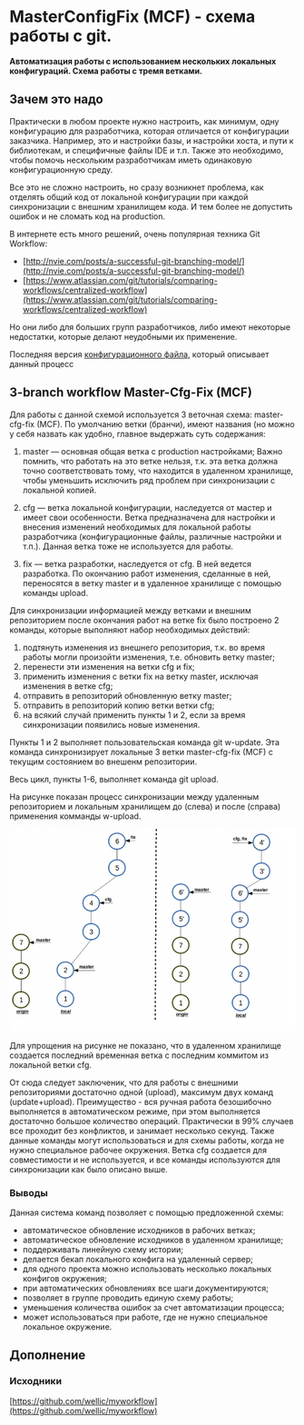 # **MasterConfigFix (MCF) - схема работы с git.** 

**Автоматизация работы с использованием нескольких локальных конфигураций. Схема работы с тремя ветками.** 

## Зачем это надо

Практически в любом проекте нужно настроить, как минимум, одну конфигурацию для разработчика, которая отличается от конфигурации заказчика. Например, это и настройки базы, и настройки хоста, и пути к библиотекам, и специфичные файлы IDE и т.п. Также это необходимо, чтобы помочь нескольким разработчикам иметь одинаковую конфигурационную среду.

Все это не сложно настроить, но сразу возникнет проблема, как отделять общий код от локальной конфигурации при каждой синхронизации с внешним хранилищем кода. И тем более не допустить ошибок и не сломать код на production.

В интернете есть много решений, очень популярная техника Git Workflow:

* [http://nvie.com/posts/a-successful-git-branching-model/](http://nvie.com/posts/a-successful-git-branching-model/)
* [https://www.atlassian.com/git/tutorials/comparing-workflows/centralized-workflow](https://www.atlassian.com/git/tutorials/comparing-workflows/centralized-workflow)

Но они либо для больших групп разработчиков, либо имеют некоторые недостатки, которые делают неудобными их применение.

Последняя версия [конфигурационного файла](https://github.com/wellic/myworkflow), который описывает данный процесс

## 3-branch workflow Master-Cfg-Fix (MCF)

Для работы c данной схемой используется 3 веточная схема: master-cfg-fix (MCF). По умолчанию ветки (бранчи), имеют названия (но можно у себя назвать как удобно, главное выдержать суть содержания:

1. master — основная общая ветка с production настройками; 
Важно помнить, что работать на это ветке нельзя, т.к. эта ветка должна точно соответствовать тому, что находится в удаленном хранилище, чтобы уменьшить исключить ряд проблем при синхронизации с локальной копией.

2. cfg — ветка локальной конфигурации, наследуется от мастер и имеет свои особенности. Ветка предназначена для настройки и внесения изменений необходимых для локальной работы разработчика (конфигурационные файлы, различные настройки и т.п.). Данная ветка тоже не используется для работы.

3. fix — ветка разработки, наследуется от cfg. В ней ведется разработка. По окончанию работ изменения, сделанные в ней, переносятся в ветку master и в удаленное хранилище с помощью команды upload.

Для синхронизации  информацией между ветками и внешним репозиторием после окончания работ на ветке fix было построено 2 команды, которые выполняют набор необходимых действий: 

1. подтянуть изменения из внешнего репозитория, т.к. во время работы могли произойти изменения, т.е. обновить ветку master;
2. перенести эти изменения на ветки cfg и fix;
3. применить изменения с ветки fix на ветку master, исключая изменения в ветке cfg;
4. отправить в репозиторий обновленную ветку master;
5. отправить в репозиторий копию ветки ветки cfg;
6. на всякий случай применить пункты 1 и 2, если за время синхронизации появились новые изменения.

Пункты 1 и 2 выполняет пользовательская команда git w-update. Эта команда синхронизирует локальные 3 ветки master-cfg-fix (MCF) с текущим состоянием во внешенм репозитории. 

Весь цикл, пункты 1-6, выполняет команда git upload.

На рисунке показан процесс синхронизации между удаленным репозиторием и локальным хранилищем до (слева) и после (справа) применения комманды w-upload.

![image alt text](image_0.png)

Для упрощения на рисунке не показано, что в удаленном хранилище создается последний временная ветка с последним коммитом из локальной ветки cfg.

От сюда следует заключеник, что для работы с внешними репозиториями достаточно одной (upload), максимум двух команд (update+upload). Преимущество - вся ручная работа безошибочно выполняется в автоматическом режиме, при этом выполняется достаточно большое количество операций. Практически в 99% случаев все проходит без конфликтов, и занимает несколько секунд. Также данные команды могут использоваться и для схемы работы, когда не нужно специальное рабочее окружения. Ветка cfg создается для совместимости и не используется, и все команды используются для синхронизации как было описано выше.

### Выводы

Данная система команд позволяет с помощью предложенной схемы:
* автоматическое обновление исходников в рабочих ветках;
* автоматическое обновление исходников в удаленном хранилище;
* поддерживать линейную схему истории;
* делается бекап локального конфига на удаленный сервер;
* для одного проекта можно использовать несколько локальных конфигов окружения;
* при автоматических обновлениях все шаги документируются;
* позволяет в группе проводить единую схему работы;
* уменьшения количества ошибок за счет автоматизации процесса;
* может использоваться при работе, где не нужно специальное локальное окружение.

## Дополнение

### Исходники

[https://github.com/wellic/myworkflow](https://github.com/wellic/myworkflow)

